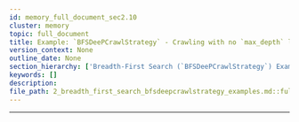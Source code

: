 ```yaml
---
id: memory_full_document_sec2.10
cluster: memory
topic: full_document
title: Example: `BFSDeePCrawlStrategy` - Crawling with no `max_depth` limit but a `max_pages` limit.
version_context: None
outline_date: None
section_hierarchy: ['Breadth-First Search (`BFSDeePCrawlStrategy`) Examples', 'Example: Basic `BFSDeePCrawlStrategy` with default depth.', 'Example: `BFSDeePCrawlStrategy` - Setting `max_depth` to control crawl depth (e.g., 3 levels).', 'Example: `BFSDeePCrawlStrategy` - Setting `max_pages` to limit the total number of pages crawled (e.g., 10 pages).', 'Example: `BFSDeePCrawlStrategy` - Using `include_external=True` to follow links to external domains.', 'Example: `BFSDeePCrawlStrategy` - Using `include_external=False` (default) to stay within the starting domain.', 'Example: `BFSDeePCrawlStrategy` - Streaming results using `CrawlerRunConfig(stream=True)`.', 'Example: `BFSDeePCrawlStrategy` - Batch results using `CrawlerRunConfig(stream=False)` (default).', 'Example: `BFSDeePCrawlStrategy` - Integrating a `FilterChain` with `URLPatternFilter` to crawl specific paths.', 'Example: `BFSDeePCrawlStrategy` - Demonstrating `shutdown()` to gracefully stop an ongoing crawl.', 'Example: `BFSDeePCrawlStrategy` - Crawling with no `max_depth` limit but a `max_pages` limit.']
keywords: []
description:
file_path: 2_breadth_first_search_bfsdeepcrawlstrategy_examples.md::full_document
---
```


---